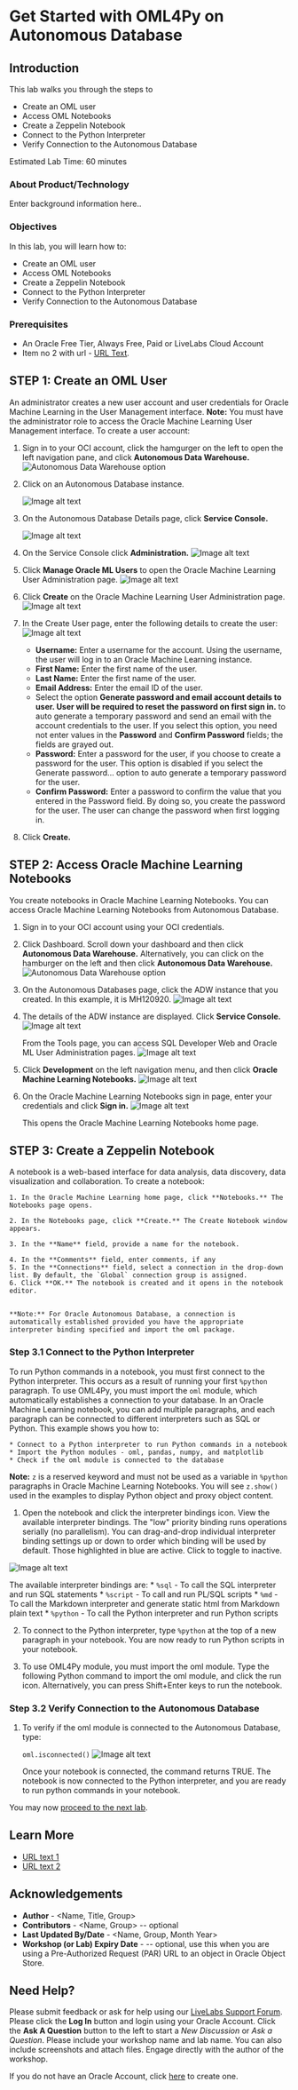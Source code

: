 # Get Started with OML4Py on Autonomous Database

## Introduction

This lab walks you through the steps to
* Create an OML user
* Access OML Notebooks
* Create a Zeppelin Notebook
* Connect to the Python Interpreter
* Verify Connection to the Autonomous Database  

Estimated Lab Time: 60 minutes

### About Product/Technology
Enter background information here..

### Objectives

In this lab, you will learn how to:
* Create an OML user
* Access OML Notebooks
* Create a Zeppelin Notebook
* Connect to the Python Interpreter
* Verify Connection to the Autonomous Database

### Prerequisites

* An Oracle Free Tier, Always Free, Paid or LiveLabs Cloud Account
* Item no 2 with url - [URL Text](https://www.oracle.com).



## **STEP 1**: Create an OML User

An administrator creates a new user account and user credentials for Oracle Machine Learning in the User Management interface.
**Note:** You must have the administrator role to access the Oracle Machine Learning User Management interface. To create a user account:

1. Sign in to your OCI account, click the hamgurger on the left to open the left navigation pane, and click **Autonomous Data Warehouse.**
    ![Autonomous Data Warehouse option](images/adw.png "Autonomous Data Warehouse")

2. Click on an Autonomous Database instance.

    ![Image alt text](images/adb_instance.png "ADB Instance")

3. On the Autonomous Database Details page, click **Service Console.**

    ![Image alt text](images/service_console.png)

4. On the Service Console click **Administration.**
    ![Image alt text](images/administration.png)

5. Click **Manage Oracle ML Users** to open the Oracle Machine Learning User Administration page.
    ![Image alt text](images/manage_oml_users.png)
6. Click **Create** on the Oracle Machine Learning User Administration page.
    ![Image alt text](images/create_option.png)
7. In the Create User page, enter the following details to create the user:
    ![Image alt text](images/create_user_page.png)
    - **Username:** Enter a username for the account. Using the username, the user will log in to an Oracle Machine Learning instance.
    - **First Name:** Enter the first name of the user.
    - **Last Name:**  Enter the first name of the user.
    - **Email Address:** Enter the email ID of the user.
    - Select the option **Generate password and email account details to user. User will be required to reset the password on first sign in.** to auto generate a temporary password and send an email with the account credentials to the user.
    If you select this option, you need not enter values in the **Password** and **Confirm Password** fields; the fields are grayed out.
    - **Password:** Enter a password for the user, if you choose to create a password for the user.
    This option is disabled if you select the Generate password... option to auto generate a temporary password for the user.
    - **Confirm Password:** Enter a password to confirm the value that you entered in the Password field.
    By doing so, you create the password for the user. The user can change the password when first logging in.
8. Click **Create.**     

## **STEP 2:** Access Oracle Machine Learning Notebooks

You create notebooks in Oracle Machine Learning Notebooks. You can access Oracle Machine Learning Notebooks from Autonomous Database.

1. Sign in to your OCI account using your OCI credentials.

2. Click Dashboard. Scroll down your dashboard and then click **Autonomous Data Warehouse.** Alternatively, you can click on the hamburger on the left and then click **Autonomous Data Warehouse.**
    ![Autonomous Data Warehouse option](images/adw.png "Autonomous Data Warehouse")

3. On the Autonomous Databases page, click the ADW instance that you created. In this example, it is MH120920.
    ![Image alt text](images/adb_instance.png "ADB Instance")    

4. The details of the ADW instance are displayed. Click **Service Console.**
    ![Image alt text](images/service_console.png)

    From the Tools page, you can access SQL Developer Web and Oracle ML User Administration pages.
    ![Image alt text](images/adw_tools.png)

5. Click **Development** on the left navigation menu, and then click **Oracle Machine Learning Notebooks.**
    ![Image alt text](images/dev_oml_notebooks.png)

6. On the Oracle Machine Learning Notebooks sign in page, enter your credentials and click **Sign in.**
    ![Image alt text](images/oml_sign_in.png)

    This opens the Oracle Machine Learning Notebooks home page.    

## **STEP 3:** Create a Zeppelin Notebook

A notebook is a web-based interface for data analysis, data discovery, data visualization and collaboration. To create a notebook:

    1. In the Oracle Machine Learning home page, click **Notebooks.** The Notebooks page opens.

    2. In the Notebooks page, click **Create.** The Create Notebook window appears.

    3. In the **Name** field, provide a name for the notebook.

    4. In the **Comments** field, enter comments, if any
    5. In the **Connections** field, select a connection in the drop-down list. By default, the `Global` connection group is assigned.
    6. Click **OK.** The notebook is created and it opens in the notebook editor.


    **Note:** For Oracle Autonomous Database, a connection is automatically established provided you have the appropriate interpreter binding specified and import the oml package.    

### **Step 3.1** Connect to the Python Interpreter

To run Python commands in a notebook, you must first connect to the Python interpreter. This occurs as a result of running your first `%python` paragraph. To use OML4Py, you must import the `oml` module, which automatically establishes a connection to your database.
In an Oracle Machine Learning notebook, you can add multiple paragraphs, and each paragraph can be connected to different interpreters such as SQL or Python. This example shows you how to:

    * Connect to a Python interpreter to run Python commands in a notebook
    * Import the Python modules - oml, pandas, numpy, and matplotlib
    * Check if the oml module is connected to the database

**Note:** `z` is a reserved keyword and must not be used as a variable in `%python` paragraphs in Oracle Machine Learning Notebooks. You will see `z.show()` used in the examples to display Python object and proxy object content.

1. Open the notebook and click the interpreter bindings icon. View the available interpreter bindings.  The "low" priority binding runs operations serially (no parallelism). You can drag-and-drop individual interpreter binding settings up or down to order which binding will be used by default. Those highlighted in blue are active. Click to toggle to inactive.

![Image alt text](images/interpreter_bindings.png)

The available interpreter bindings are:
    * `%sql` - To call the SQL interpreter and run SQL statements
    * `%script` - To call and run PL/SQL scripts
    * `%md` - To call the Markdown interpreter and generate static html from Markdown plain text
    * `%python` - To call the Python interpreter and run Python scripts

2. To connect to the Python interpreter, type `%python` at the top of a new paragraph in your notebook.
   You are now ready to run Python scripts in your notebook.

3. To use OML4Py module, you must import the oml module. Type the following Python command to import the   oml module, and click the run icon. Alternatively, you can press Shift+Enter keys to run the notebook.   

### **Step 3.2** Verify Connection to the Autonomous Database    

1. To verify if the oml module is connected to the Autonomous Database, type:

   `oml.isconnected()`
   ![Image alt text](images/oml_connected.png)

   Once your notebook is connected, the command returns TRUE. The notebook is now connected to the Python interpreter, and you are ready to run python commands in your notebook.         


You may now [proceed to the next lab](#next).

## Learn More

* [URL text 1](http://docs.oracle.com)
* [URL text 2](http://docs.oracle.com)

## Acknowledgements
* **Author** - <Name, Title, Group>
* **Contributors** -  <Name, Group> -- optional
* **Last Updated By/Date** - <Name, Group, Month Year>
* **Workshop (or Lab) Expiry Date** - <Month Year> -- optional, use this when you are using a Pre-Authorized Request (PAR) URL to an object in Oracle Object Store.

## Need Help?
Please submit feedback or ask for help using our [LiveLabs Support Forum](https://community.oracle.com/tech/developers/categories/livelabsdiscussions). Please click the **Log In** button and login using your Oracle Account. Click the **Ask A Question** button to the left to start a *New Discussion* or *Ask a Question*.  Please include your workshop name and lab name.  You can also include screenshots and attach files.  Engage directly with the author of the workshop.

If you do not have an Oracle Account, click [here](https://profile.oracle.com/myprofile/account/create-account.jspx) to create one.

